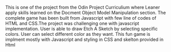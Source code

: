 This is one of the project from the Odin Project Curriculium where Leaner apply skills learned on the Docment Object Model Manipulation section. The complete game has been built from Javascript with few line of codes of HTML and CSS.The project was challenging one with javascript implementation.
User is able to draw Etch A Sketch by selecting specific colors. User can select different color as they want. This fun game is implment mostly with Javascript  and styling in CSS and skelton provided in Html
